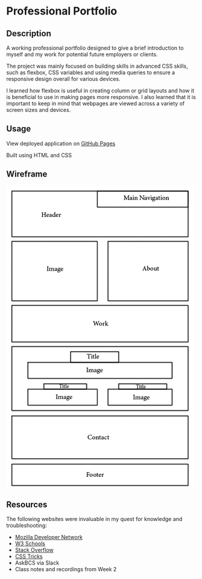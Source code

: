 # Professional Portfolio
## Description
A working professional portfolio designed to give a brief introduction to myself and my work for potential future employers or clients.

The project was mainly focused on building skills in advanced CSS skills, such as flexbox, CSS variables and using media queries to ensure a responsive design overall for various devices.

I learned how flexbox is useful in creating column or grid layouts and how it is beneficial to use in making pages more responsive. I also learned that it is important to keep in mind that webpages are viewed across a variety of screen sizes and devices. 

## Usage
View deployed application on [GitHub Pages](https://jazzberriess.github.io/homework-02-professional-portfolio/)

Built using HTML and CSS

## Wireframe
![Image of Wireframe](/assets/images/wireframe.png)

## Resources
The following websites were invaluable in my quest for knowledge and troubleshooting:

* [Mozilla Developer Network](https://developer.mozilla.org/en-US/)
* [W3 Schools](https://www.w3schools.com/)
* [Stack Overflow](https://stackoverflow.com/)
* [CSS Tricks](https://css-tricks.com/)
* AskBCS via Slack
* Class notes and recordings from Week 2